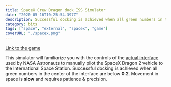 ```yaml
---
title: SpaceX Crew Dragon dock ISS Simulator
date: "2020-05-16T10:25:54.397Z"
description: Successful docking is achieved when all green numbers in the center of the interface...
category: bits
tags: ["space", "external", "spacex", "game"]
coverURL: "./spacex.png"
---
```


<a target="_blank" href="https://iss-sim.spacex.com/">Link to the game</a>

This simulator will familiarize you with the controls of the <a href="https://www.youtube.com/watch?v=MdJDBHzJF8E" target="_blank">actual interface</a> used by NASA Astronauts to manually pilot the SpaceX Dragon 2 vehicle to the International Space Station. Successful docking is achieved when all green numbers in the center of the interface are below **0.2**. Movement in space is **slow** and requires patience &amp; precision.
